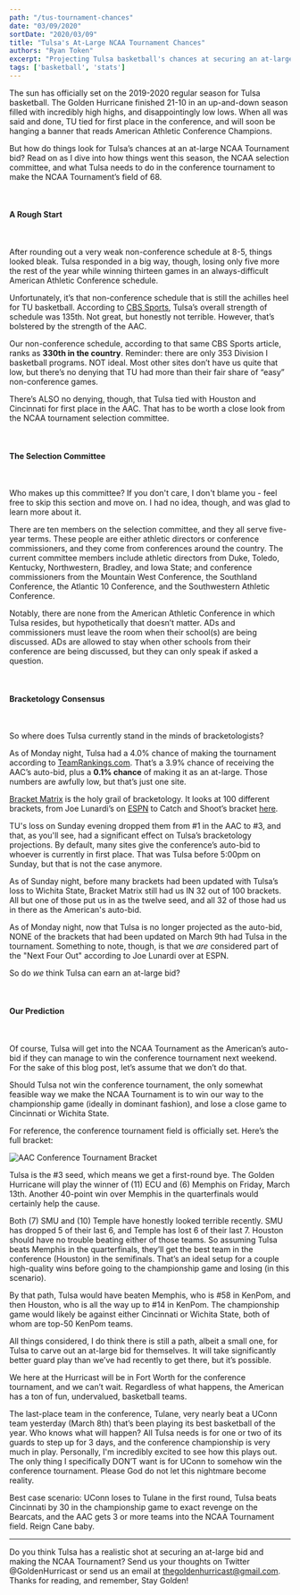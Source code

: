 ```yaml
---
path: "/tus-tournament-chances"
date: "03/09/2020"
sortDate: "2020/03/09"
title: "Tulsa's At-Large NCAA Tournament Chances"
authors: "Ryan Token"
excerpt: "Projecting Tulsa basketball's chances at securing an at-large bid for the 2020 NCAA Tournament."
tags: ['basketball', 'stats']
---
```


The sun has officially set on the 2019-2020 regular season for Tulsa basketball. The Golden Hurricane finished 21-10 in an up-and-down season filled with incredibly high highs, and disappointingly low lows. When all was said and done, TU tied for first place in the conference, and will soon be hanging a banner that reads American Athletic Conference Champions.

But how do things look for Tulsa’s chances at an at-large NCAA Tournament bid? Read on as I dive into how things went this season, the NCAA selection committee, and what Tulsa needs to do in the conference tournament to make the NCAA Tournament’s field of 68.

<br />

#### A Rough Start

<br />

After rounding out a very weak non-conference schedule at 8-5, things looked bleak. Tulsa responded in a big way, though, losing only five more the rest of the year while winning thirteen games in an always-difficult American Athletic Conference schedule.

Unfortunately, it’s that non-conference schedule that is still the achilles heel for TU basketball. According to [CBS Sports](https://www.cbssports.com/college-basketball/bracketology/), Tulsa’s overall strength of schedule was 135th. Not great, but honestly not terrible. However, that’s bolstered by the strength of the AAC.

Our non-conference schedule, according to that same CBS Sports article, ranks as **330th in the country**. Reminder: there are only 353 Division I basketball programs. NOT ideal. Most other sites don’t have us quite that low, but there’s no denying that TU had more than their fair share of “easy” non-conference games.

There’s ALSO no denying, though, that Tulsa tied with Houston and Cincinnati for first place in the AAC. That has to be worth a close look from the NCAA tournament selection committee.

<br />

#### The Selection Committee

<br />

Who makes up this committee? If you don't care, I don't blame you - feel free to skip this section and move on. I had no idea, though, and was glad to learn more about it.

There are ten members on the selection committee, and they all serve five-year terms. These people are either athletic directors or conference commissioners, and they come from conferences around the country. The current committee members include athletic directors from Duke, Toledo, Kentucky, Northwestern, Bradley, and Iowa State; and conference commissioners from the Mountain West Conference, the Southland Conference, the Atlantic 10 Conference, and the Southwestern Athletic Conference.

Notably, there are none from the American Athletic Conference in which Tulsa resides, but hypothetically that doesn’t matter. ADs and commissioners must leave the room when their school(s) are being discussed. ADs are allowed to stay when other schools from their conference are being discussed, but they can only speak if asked a question.

<br />

#### Bracketology Consensus

<br />

So where does Tulsa currently stand in the minds of bracketologists?

As of Monday night, Tulsa had a 4.0% chance of making the tournament according to [TeamRankings.com](https://www.teamrankings.com/ncaa-basketball/team/tulsa-golden-hurricane/bracketology). That’s a 3.9% chance of receiving the AAC’s auto-bid, plus a **0.1% chance** of making it as an at-large. Those numbers are awfully low, but that’s just one site.

[Bracket Matrix](http://bracketmatrix.com/) is the holy grail of bracketology. It looks at 100 different brackets, from Joe Lunardi’s on [ESPN](http://www.espn.com/mens-college-basketball/bracketology) to Catch and Shoot’s bracket [here](http://thecatchandshoot.com/bracketology/).

TU's loss on Sunday evening dropped them from #1 in the AAC to #3, and that, as you'll see, had a significant effect on Tulsa’s bracketology projections. By default, many sites give the conference’s auto-bid to whoever is currently in first place. That was Tulsa before 5:00pm on Sunday, but that is not the case anymore.

As of Sunday night, before many brackets had been updated with Tulsa’s loss to Wichita State, Bracket Matrix still had us IN 32 out of 100 brackets. All but one of those put us in as the twelve seed, and all 32 of those had us in there as the American's auto-bid.

As of Monday night, now that Tulsa is no longer projected as the auto-bid, NONE of the brackets that had been updated on March 9th had Tulsa in the tournament. Something to note, though, is that we *are* considered part of the "Next Four Out" according to Joe Lunardi over at ESPN.

So do *we* think Tulsa can earn an at-large bid?

<br />

#### Our Prediction

<br />

Of course, Tulsa will get into the NCAA Tournament as the American’s auto-bid if they can manage to win the conference tournament next weekend. For the sake of this blog post, let’s assume that we don’t do that.

Should Tulsa not win the conference tournament, the only somewhat feasible way we make the NCAA Tournament is to win our way to the championship game (ideally in dominant fashion), and lose a close game to Cincinnati or Wichita State.

For reference, the conference tournament field is officially set. Here’s the full bracket:

![AAC Conference Tournament Bracket](../../blog_images/AAC-Tournament.png)

Tulsa is the #3 seed, which means we get a first-round bye. The Golden Hurricane will play the winner of (11) ECU and (6) Memphis on Friday, March 13th. Another 40-point win over Memphis in the quarterfinals would certainly help the cause.

Both (7) SMU and (10) Temple have honestly looked terrible recently. SMU has dropped 5 of their last 6, and Temple has lost 6 of their last 7. Houston should have no trouble beating either of those teams. So assuming Tulsa beats Memphis in the quarterfinals, they’ll get the best team in the conference (Houston) in the semifinals. That’s an ideal setup for a couple high-quality wins before going to the championship game and losing (in this scenario).

By that path, Tulsa would have beaten Memphis, who is #58 in KenPom, and then Houston, who is all the way up to #14 in KenPom. The championship game would likely be against either Cincinnati or Wichita State, both of whom are top-50 KenPom teams.

All things considered, I do think there is still a path, albeit a small one, for Tulsa to carve out an at-large bid for themselves. It will take significantly better guard play than we’ve had recently to get there, but it’s possible.

We here at the Hurricast will be in Fort Worth for the conference tournament, and we can’t wait. Regardless of what happens, the American has a ton of fun, undervalued, basketball teams.

The last-place team in the conference, Tulane, very nearly beat a UConn team yesterday (March 8th) that’s been playing its best basketball of the year. Who knows what will happen? All Tulsa needs is for one or two of its guards to step up for 3 days, and the conference championship is very much in play. Personally, I'm incredibly excited to see how this plays out. The only thing I specifically DON’T want is for UConn to somehow win the conference tournament. Please God do not let this nightmare become reality. 

Best case scenario: UConn loses to Tulane in the first round, Tulsa beats Cincinnati by 30 in the championship game to exact revenge on the Bearcats, and the AAC gets 3 or more teams into the NCAA Tournament field. Reign Cane baby.

---

Do you think Tulsa has a realistic shot at securing an at-large bid and making the NCAA Tournament? Send us your thoughts on Twitter @GoldenHurricast or send us an email at thegoldenhurricast@gmail.com. Thanks for reading, and remember, Stay Golden!

</br>


